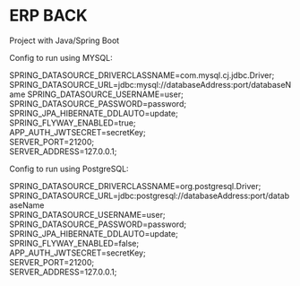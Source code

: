 # ERP BACK

Project with Java/Spring Boot

Config to run using MYSQL:

SPRING_DATASOURCE_DRIVERCLASSNAME=com.mysql.cj.jdbc.Driver;  
SPRING_DATASOURCE_URL=jdbc:mysql://databaseAddress:port/databaseName
SPRING_DATASOURCE_USERNAME=user;  
SPRING_DATASOURCE_PASSWORD=password;  
SPRING_JPA_HIBERNATE_DDLAUTO=update;  
SPRING_FLYWAY_ENABLED=true;  
APP_AUTH_JWTSECRET=secretKey;  
SERVER_PORT=21200;  
SERVER_ADDRESS=127.0.0.1;

Config to run using PostgreSQL:

SPRING_DATASOURCE_DRIVERCLASSNAME=org.postgresql.Driver;  
SPRING_DATASOURCE_URL=jdbc:postgresql://databaseAddress:port/databaseName  
SPRING_DATASOURCE_USERNAME=user;  
SPRING_DATASOURCE_PASSWORD=password;  
SPRING_JPA_HIBERNATE_DDLAUTO=update;  
SPRING_FLYWAY_ENABLED=false;  
APP_AUTH_JWTSECRET=secretKey;  
SERVER_PORT=21200;  
SERVER_ADDRESS=127.0.0.1;  
